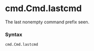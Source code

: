 # cmd.Cmd.lastcmd

The last nonempty command prefix seen.

### Syntax

```python
cmd.Cmd.lastcmd
```